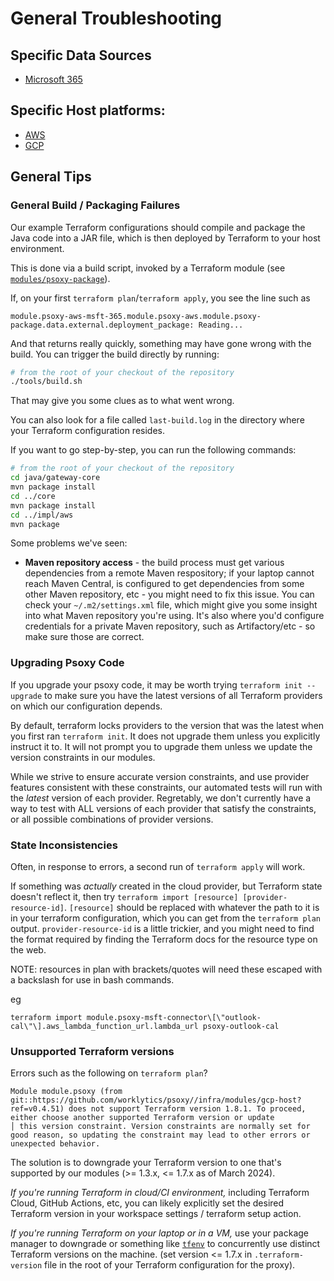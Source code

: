 # General Troubleshooting

## Specific Data Sources

- [Microsoft 365](docs/sources/msft-365/troubleshooting.md)

## Specific Host platforms:

- [AWS](docs/aws/troubleshooting.md)
- [GCP](docs/gcp/troubleshooting.md)

## General Tips

### General Build / Packaging Failures

Our example Terraform configurations should compile and package the Java code into a JAR file, which
is then deployed by Terraform to your host environment.

This is done via a build script, invoked by a Terraform module (see
[`modules/psoxy-package`](../infra/modules/psoxy-package)).

If, on your first `terraform plan`/`terraform apply`, you see the line such as

`module.psoxy-aws-msft-365.module.psoxy-aws.module.psoxy-package.data.external.deployment_package: Reading...`

And that returns really quickly, something may have gone wrong with the build. You can trigger the
build directly by running:

```bash
# from the root of your checkout of the repository
./tools/build.sh
```

That may give you some clues as to what went wrong.

You can also look for a file called `last-build.log` in the directory where your Terraform
configuration resides.

If you want to go step-by-step, you can run the following commands:

```bash
# from the root of your checkout of the repository
cd java/gateway-core
mvn package install
cd ../core
mvn package install
cd ../impl/aws
mvn package
```

Some problems we've seen:

- **Maven repository access** - the build process must get various dependencies from a remote Maven
  respository; if your laptop cannot reach Maven Central, is configured to get dependencies from
  some other Maven repository, etc - you might need to fix this issue. You can check your
  `~/.m2/settings.xml` file, which might give you some insight into what Maven repository you're
  using. It's also where you'd configure credentials for a private Maven repository, such as
  Artifactory/etc - so make sure those are correct.

### Upgrading Psoxy Code

If you upgrade your psoxy code, it may be worth trying `terraform init --upgrade` to make sure you
have the latest versions of all Terraform providers on which our configuration depends.

By default, terraform locks providers to the version that was the latest when you first ran
`terraform init`. It does not upgrade them unless you explicitly instruct it to. It will not prompt
you to upgrade them unless we update the version constraints in our modules.

While we strive to ensure accurate version constraints, and use provider features consistent with
these constraints, our automated tests will run with the _latest_ version of each provider.
Regretably, we don't currently have a way to test with ALL versions of each provider that satisfy
the constraints, or all possible combinations of provider versions.

### State Inconsistencies

Often, in response to errors, a second run of `terraform apply` will work.

If something was _actually_ created in the cloud provider, but Terraform state doesn't reflect it,
then try `terraform import [resource] [provider-resource-id]`. `[resource]` should be replaced with
whatever the path to it is in your terraform configuration, which you can get from the
`terraform plan` output. `provider-resource-id` is a little trickier, and you might need to find the
format required by finding the Terraform docs for the resource type on the web.

NOTE: resources in plan with brackets/quotes will need these escaped with a backslash for use in
bash commands.

eg

```shell
terraform import module.psoxy-msft-connector\[\"outlook-cal\"\].aws_lambda_function_url.lambda_url psoxy-outlook-cal
```

### Unsupported Terraform versions

Errors such as the following on `terraform plan`?
```shell
Module module.psoxy (from git::https://github.com/worklytics/psoxy//infra/modules/gcp-host?ref=v0.4.51) does not support Terraform version 1.8.1. To proceed, either choose another supported Terraform version or update
│ this version constraint. Version constraints are normally set for good reason, so updating the constraint may lead to other errors or unexpected behavior.
```

The solution is to downgrade your Terraform version to one that's supported by our modules
(>= 1.3.x, <= 1.7.x as of March 2024).

_If you're running Terraform in cloud/CI environment,_ including Terraform Cloud, GitHub Actions, etc,
you can likely explicitly set the desired Terraform version in your workspace settings / terraform
setup action.

_If you're running Terraform on your laptop or in a VM,_ use your package manager to downgrade or
something like [`tfenv`](https://github.com/tfutils/tfenv) to concurrently use distinct Terraform
versions on the machine. (set version <= 1.7.x in `.terraform-version` file in the root of your
Terraform configuration for the proxy).




